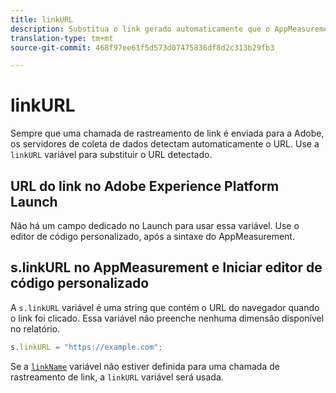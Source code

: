 ```yaml
---
title: linkURL
description: Substitua o link gerado automaticamente que o AppMeasurement usa nas chamadas de rastreamento de link.
translation-type: tm+mt
source-git-commit: 468f97ee61f5d573d07475836df8d2c313b29fb3

---
```



# linkURL

Sempre que uma chamada de rastreamento de link é enviada para a Adobe, os servidores de coleta de dados detectam automaticamente o URL. Use a `linkURL` variável para substituir o URL detectado.

## URL do link no Adobe Experience Platform Launch

Não há um campo dedicado no Launch para usar essa variável. Use o editor de código personalizado, após a sintaxe do AppMeasurement.

## s.linkURL no AppMeasurement e Iniciar editor de código personalizado

A `s.linkURL` variável é uma string que contém o URL do navegador quando o link foi clicado. Essa variável não preenche nenhuma dimensão disponível no relatório.

```js
s.linkURL = "https://example.com";
```

Se a [`linkName`](linkname.md) variável não estiver definida para uma chamada de rastreamento de link, a `linkURL` variável será usada.
